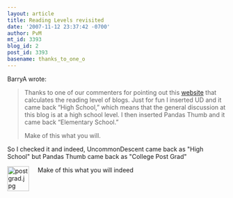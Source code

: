 ```yaml
---
layout: article
title: Reading Levels revisited
date: '2007-11-12 23:37:42 -0700'
author: PvM
mt_id: 3393
blog_id: 2
post_id: 3393
basename: thanks_to_one_o
---
```

BarryA wrote:

> Thanks to one of our commenters for pointing out this [website](http://www.criticsrant.com/bb/reading_level.aspx) that calculates the reading level of blogs.  Just for fun I inserted UD and it came back “High School,” which means that the general discussion at this blog is at a high school level.  I then inserted Pandas Thumb and it came back “Elementary School.”
> 
> Make of this what you will.

So I checked it and indeed, UncommonDescent came back as "High School" but Pandas Thumb came back as "College Post Grad"

[<img src="http://pandasthumb.org/assets_c/2007/11/postgrad-thumb-50x57.jpg" alt="postgrad.jpg" width="50" height="57" style="float: left; margin: 0 20px 20px 0;" class="mt-image-left" />](http://pandasthumb.org/archives/postgrad.jpg)
Make of this what you will indeed
